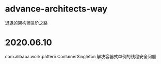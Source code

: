 # advance-architects-way
退退的架构师进阶之路

# 2020.06.10 
com.alibaba.work.pattern.ContainerSingleton
解决容器式单例的线程安全问题